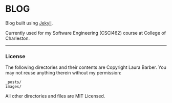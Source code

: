 BLOG
====

Blog built using [Jekyll](http://jekyllrb.com/).

Currently used for my Software Engineering (CSCI462) course at College of Charleston.

---

### License
The following directories and their contents are Copyright Laura Barber. You may not reuse anything therein without my permission:

    _posts/
    images/

All other directories and files are MIT Licensed.
